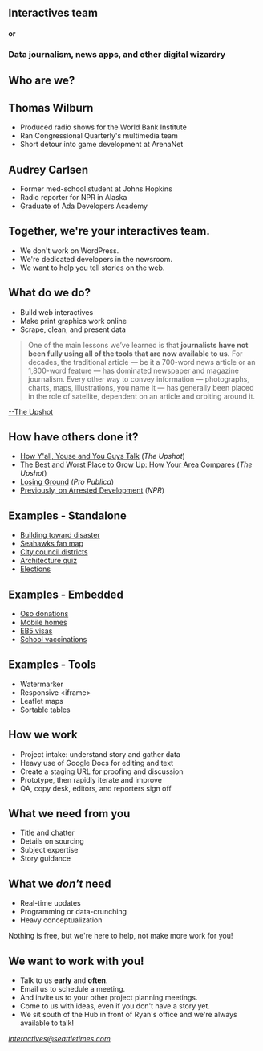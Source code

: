 <div class="reveal">
<div class="slides">

<section>

## Interactives team

#### or

### Data journalism, news apps, and other digital wizardry

</section>

<section>

## Who are we?

</section>

<section>

## Thomas Wilburn

* Produced radio shows for the World Bank Institute
* Ran Congressional Quarterly's multimedia team
* Short detour into game development at ArenaNet

</section>

<section>

## Audrey Carlsen

* Former med-school student at Johns Hopkins
* Radio reporter for NPR in Alaska
* Graduate of Ada Developers Academy

</section>

<section>

## Together, we're your interactives team.

* We don't work on WordPress.
* We're dedicated developers in the newsroom.
* We want to help you tell stories on the web.

</section>

<section>

## What do we do?

* Build web interactives
* Make print graphics work online
* Scrape, clean, and present data

</section>

<section>

> One of the main lessons we’ve learned is that **journalists have not been fully using all of the tools that are now available to us.** For decades, the traditional article — be it a 700-word news article or an 1,800-word feature — has dominated newspaper and magazine journalism. Every other way to convey information — photographs, charts, maps, illustrations, you name it — has generally been placed in the role of satellite, dependent on an article and orbiting around it.

[--The Upshot](http://www.nytimes.com/2015/04/18/upshot/letter-what-weve-learned.html)

</section>

<section>

## How have others done it?
* [How Y'all, Youse and You Guys Talk](http://www.nytimes.com/interactive/2013/12/20/sunday-review/dialect-quiz-map.html) (*The Upshot*)
* [The Best and Worst Place to Grow Up: How Your Area Compares](http://www.nytimes.com/interactive/2015/05/03/upshot/the-best-and-worst-places-to-grow-up-how-your-area-compares.html) (*The Upshot*)
* [Losing Ground](http://projects.propublica.org/louisiana/) (*Pro Publica*)
* [Previously, on Arrested Development](https://apps.npr.org/arrested-development/) (*NPR*)

</section>

<section>

## Examples - Standalone

* [Building toward disaster](http://projects.seattletimes.com/2014/building-toward-disaster/)
* [Seahawks fan map](http://projects.seattletimes.com/2014/hawks-fan-map/)
* [City council districts](http://projects.seattletimes.com/2015/council-district-map/)
* [Architecture quiz](http://projects.seattletimes.com/2015/seattle-architecture-quiz/)
* [Elections](http://projects.seattletimes.com/2014/elections/)

</section>

<section>

## Examples - Embedded

* [Oso donations](http://www.seattletimes.com/seattle-news/millions-in-donations-help-ease-burden-in-oso-slide-communities/)
* [Mobile homes](http://www.seattletimes.com/business/real-estate/the-mobile-home-trap-how-a-warren-buffett-empire-preys-on-the-poor/)
* [EB5 visas](http://www.seattletimes.com/business/boeing-aerospace/low-wages-for-aerospace-workers-despite-tax-breaks-for-employers/)
* [School vaccinations](http://blogs.seattletimes.com/fyi-guy/2015/02/04/explore-this-vaccine-exemption-rates-for-every-washington-school/)

</section>

<section>

## Examples - Tools

* Watermarker
* Responsive &lt;iframe&gt;
* Leaflet maps
* Sortable tables

</section>

<section>

## How we work

* Project intake: understand story and gather data
* Heavy use of Google Docs for editing and text
* Create a staging URL for proofing and discussion
* Prototype, then rapidly iterate and improve
* QA, copy desk, editors, and reporters sign off

</section>

<section>

## What we need from you

* Title and chatter
* Details on sourcing
* Subject expertise
* Story guidance

</section>

<section>

## What we *don't* need

* Real-time updates
* Programming or data-crunching
* Heavy conceptualization

Nothing is free, but we're here to help, not make more work for you!

</section>

<section>

## We want to work with you!

* Talk to us **early** and **often**.
* Email us to schedule a meeting.
* And invite us to your other project planning meetings.
* Come to us with ideas, even if you don't have a story yet.
* We sit south of the Hub in front of Ryan's office and we're always available to talk!

*interactives@seattletimes.com*

</section>

</div>
</div>